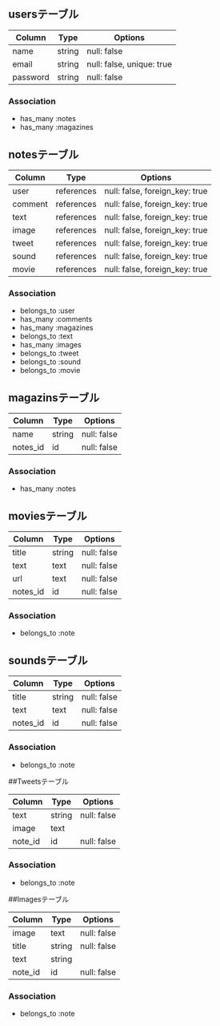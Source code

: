 ## usersテーブル

|Column|Type|Options|
|------|----|-------|
|name|string|null: false|
|email|string|null: false, unique: true|
|password|string|null: false|

### Association
- has_many :notes
- has_many :magazines


## notesテーブル

|Column|Type|Options|
|------|----|-------|
|user|references|null: false, foreign_key: true|
|comment|references|null: false, foreign_key: true|
|text|references|null: false, foreign_key: true|
|image|references|null: false, foreign_key: true|
|tweet|references|null: false, foreign_key: true|
|sound|references|null: false, foreign_key: true|
|movie|references|null: false, foreign_key: true|

### Association
- belongs_to :user
- has_many :comments
- has_many :magazines
- belongs_to :text
- has_many :images
- belongs_to :tweet
- belongs_to :sound
- belongs_to :movie

## magazinsテーブル

|Column|Type|Options|
|------|----|-------|
|name|string|null: false|
|notes_id|id|null: false|

### Association
- has_many :notes

## moviesテーブル

|Column|Type|Options|
|------|----|-------|
|title|string|null: false|
|text|text|null: false|
|url|text|null: false|
|notes_id|id|null: false|

### Association
- belongs_to :note

## soundsテーブル

|Column|Type|Options|
|------|----|-------|
|title|string|null: false|
|text|text|null: false|
|notes_id|id|null: false|

### Association
- belongs_to :note

##Tweetsテーブル

|Column|Type|Options|
|------|----|-------|
|text|string|null: false|
|image|text|
|note_id|id|null: false|

### Association
- belongs_to :note

##Imagesテーブル

|Column|Type|Options|
|------|----|-------|
|image|text|null: false|
|title|string|null: false|
|text|string|
|note_id|id|null: false|

### Association
- belongs_to :note

